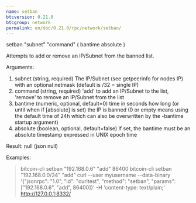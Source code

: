 ```yaml
---
name: setban
btcversion: 0.21.0
btcgroup: network
permalink: en/doc/0.21.0/rpc/network/setban/
---
```


setban "subnet" "command" ( bantime absolute )

Attempts to add or remove an IP/Subnet from the banned list.

Arguments:
1. subnet      (string, required) The IP/Subnet (see getpeerinfo for nodes IP) with an optional netmask (default is /32 = single IP)
2. command     (string, required) 'add' to add an IP/Subnet to the list, 'remove' to remove an IP/Subnet from the list
3. bantime     (numeric, optional, default=0) time in seconds how long (or until when if [absolute] is set) the IP is banned (0 or empty means using the default time of 24h which can also be overwritten by the -bantime startup argument)
4. absolute    (boolean, optional, default=false) If set, the bantime must be an absolute timestamp expressed in UNIX epoch time

Result:
null    (json null)

Examples:
> bitcoin-cli setban "192.168.0.6" "add" 86400
> bitcoin-cli setban "192.168.0.0/24" "add"
> curl --user myusername --data-binary '{"jsonrpc": "1.0", "id": "curltest", "method": "setban", "params": ["192.168.0.6", "add", 86400]}' -H 'content-type: text/plain;' http://127.0.0.1:8332/



